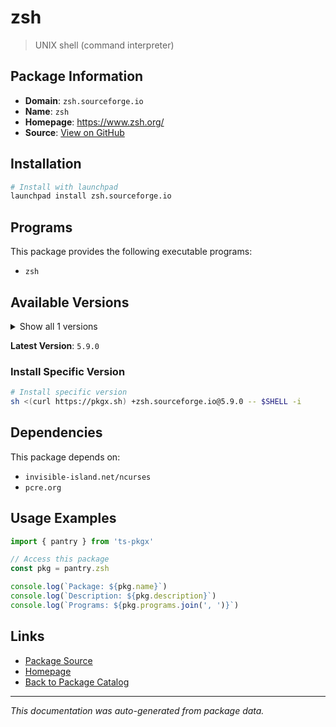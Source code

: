 # zsh

> UNIX shell (command interpreter)

## Package Information

- **Domain**: `zsh.sourceforge.io`
- **Name**: `zsh`
- **Homepage**: https://www.zsh.org/
- **Source**: [View on GitHub](https://github.com/pkgxdev/pantry/tree/main/projects/zsh.sourceforge.io/package.yml)

## Installation

```bash
# Install with launchpad
launchpad install zsh.sourceforge.io
```

## Programs

This package provides the following executable programs:

- `zsh`

## Available Versions

<details>
<summary>Show all 1 versions</summary>

- `5.9.0`

</details>

**Latest Version**: `5.9.0`

### Install Specific Version

```bash
# Install specific version
sh <(curl https://pkgx.sh) +zsh.sourceforge.io@5.9.0 -- $SHELL -i
```

## Dependencies

This package depends on:

- `invisible-island.net/ncurses`
- `pcre.org`

## Usage Examples

```typescript
import { pantry } from 'ts-pkgx'

// Access this package
const pkg = pantry.zsh

console.log(`Package: ${pkg.name}`)
console.log(`Description: ${pkg.description}`)
console.log(`Programs: ${pkg.programs.join(', ')}`)
```

## Links

- [Package Source](https://github.com/pkgxdev/pantry/tree/main/projects/zsh.sourceforge.io/package.yml)
- [Homepage](https://www.zsh.org/)
- [Back to Package Catalog](../../package-catalog.md)

---

*This documentation was auto-generated from package data.*
